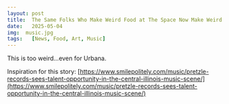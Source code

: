 ```yaml
---
layout: post
title:  The Same Folks Who Make Weird Food at The Space Now Make Weird Music at Record Label
date:   2025-05-04
img:  music.jpg
tags:   [News, Food, Art, Music]
---
```


This is too weird...even for Urbana. 

Inspiration for this story: [https://www.smilepolitely.com/music/pretzle-records-sees-talent-opportunity-in-the-central-illinois-music-scene/](https://www.smilepolitely.com/music/pretzle-records-sees-talent-opportunity-in-the-central-illinois-music-scene/)
